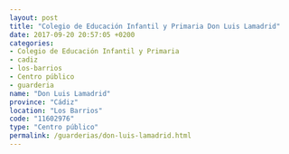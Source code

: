 ```yaml
---
layout: post
title: "Colegio de Educación Infantil y Primaria Don Luis Lamadrid"
date: 2017-09-20 20:57:05 +0200
categories:
- Colegio de Educación Infantil y Primaria
- cadiz
- los-barrios
- Centro público
- guarderia
name: "Don Luis Lamadrid"
province: "Cádiz"
location: "Los Barrios"
code: "11602976"
type: "Centro público"
permalink: /guarderias/don-luis-lamadrid.html
---
```

